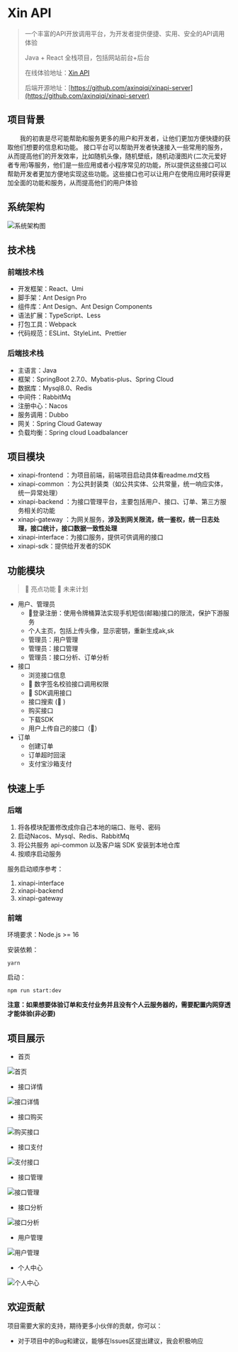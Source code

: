 # Xin API

> 一个丰富的API开放调用平台，为开发者提供便捷、实用、安全的API调用体验
>
>  Java + React 全栈项目，包括网站前台+后台
>
> 
>
> 在线体验地址：[Xin API](http://139.159.192.124/)
> 
> 后端开源地址：[https://github.com/axinqiqi/xinapi-server](https://github.com/axinqiqi/xinapi-server)


## 项目背景

&emsp;&emsp;我的初衷是尽可能帮助和服务更多的用户和开发者，让他们更加方便快捷的获取他们想要的信息和功能。
接口平台可以帮助开发者快速接入一些常用的服务，从而提高他们的开发效率，比如随机头像，随机壁纸，随机动漫图片(二次元爱好者专用)等服务，他们是一些应用或者小程序常见的功能，所以提供这些接口可以帮助开发者更加方便地实现这些功能。这些接口也可以让用户在使用应用时获得更加全面的功能和服务，从而提高他们的用户体验





## 系统架构
![系统架构图](https://github.com/axinqiqi/xinapi-server/blob/main/image/API%E7%B3%BB%E7%BB%9F%E6%9E%B6%E6%9E%84%E5%9B%BE.png)






## 技术栈

### 前端技术栈

- 开发框架：React、Umi
- 脚手架：Ant Design Pro
- 组件库：Ant Design、Ant Design Components
- 语法扩展：TypeScript、Less
- 打包工具：Webpack
- 代码规范：ESLint、StyleLint、Prettier



### 后端技术栈

- 主语言：Java
- 框架：SpringBoot 2.7.0、Mybatis-plus、Spring Cloud
- 数据库：Mysql8.0、Redis
- 中间件：RabbitMq
- 注册中心：Nacos
- 服务调用：Dubbo
- 网关：Spring Cloud Gateway
- 负载均衡：Spring cloud Loadbalancer



## 项目模块

- xinapi-frontend ：为项目前端，前端项目启动具体看readme.md文档
- xinapi-common ：为公共封装类（如公共实体、公共常量，统一响应实体，统一异常处理）
- xinapi-backend ：为接口管理平台，主要包括用户、接口、订单、第三方服务相关的功能
- xinapi-gateway ：为网关服务，**涉及到网关限流，统一鉴权，统一日志处理，接口统计，接口数据一致性处理**
- xinapi-interface：为接口服务，提供可供调用的接口
- xinapi-sdk：提供给开发者的SDK







## 功能模块

> 🌟 亮点功能 🚀 未来计划

- 用户、管理员
  - 🌟登录注册：使用令牌桶算法实现手机短信(邮箱)接口的限流，保护下游服务
  - 个人主页，包括上传头像，显示密钥，重新生成ak,sk
  - 管理员：用户管理
  - 管理员：接口管理
  - 管理员：接口分析、订单分析
- 接口
  - 浏览接口信息
  - 🌟 数字签名校验接口调用权限
  - 🌟 SDK调用接口
  - 接口搜索 (🚀 )
  - 购买接口
  - 下载SDK
  - 用户上传自己的接口（🚀）
- 订单
  - 创建订单
  - 订单超时回滚
  - 支付宝沙箱支付


## 快速上手

### 后端

1. 将各模块配置修改成你自己本地的端口、账号、密码
2. 启动Nacos、Mysql、Redis、RabbitMq
3. 将公共服务 api-common 以及客户端 SDK 安装到本地仓库
4. 按顺序启动服务

服务启动顺序参考：
1. xinapi-interface
2. xinapi-backend
3. xinapi-gateway

### 前端

环境要求：Node.js >= 16

安装依赖：

```
yarn
```

启动：

```
npm run start:dev
```
**注意：如果想要体验订单和支付业务并且没有个人云服务器的，需要配置内网穿透才能体验(非必要)**



## 项目展示


- 首页

![首页](https://github.com/axinqiqi/xinapi-server/blob/main/image/首页.png)

- 接口详情

![接口详情](https://github.com/axinqiqi/xinapi-server/blob/main/image/接口详情.png)

- 接口购买

![购买接口](https://github.com/axinqiqi/xinapi-server/blob/main/image/%E6%8E%A5%E5%8F%A3%E8%B4%AD%E4%B9%B0.png)

- 接口支付

![支付接口](https://github.com/axinqiqi/xinapi-server/blob/main/image/%E6%8E%A5%E5%8F%A3%E6%94%AF%E4%BB%98.png)

- 接口管理

![接口管理](https://github.com/axinqiqi/xinapi-server/blob/main/image/%E6%8E%A5%E5%8F%A3%E7%AE%A1%E7%90%86.png)

- 接口分析

![接口分析](https://github.com/axinqiqi/xinapi-server/blob/main/image/%E6%8E%A5%E5%8F%A3%E5%88%86%E6%9E%90.png)

- 用户管理

![用户管理](https://github.com/axinqiqi/xinapi-server/blob/main/image/%E7%94%A8%E6%88%B7%E7%AE%A1%E7%90%86.png)

- 个人中心

![个人中心](https://github.com/axinqiqi/xinapi-server/blob/main/image/%E4%B8%AA%E4%BA%BA%E4%B8%AD%E5%BF%83.png)


## 欢迎贡献

项目需要大家的支持，期待更多小伙伴的贡献，你可以：

- 对于项目中的Bug和建议，能够在Issues区提出建议，我会积极响应





